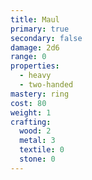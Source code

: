 ```yaml
---
title: Maul
primary: true
secondary: false
damage: 2d6
range: 0
properties:
  - heavy
  - two-handed
mastery: ring
cost: 80
weight: 1
crafting:
  wood: 2
  metal: 3
  textile: 0
  stone: 0
---
```

